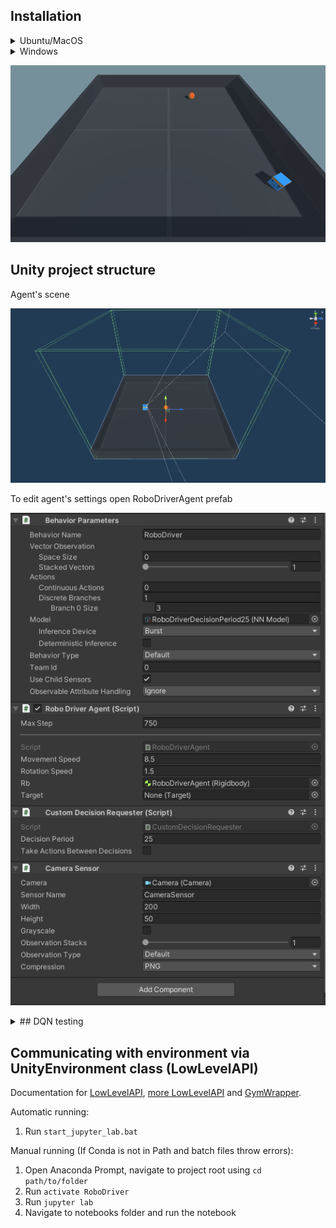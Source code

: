 ## Installation
<details>
  <summary>Ubuntu/MacOS</summary>
  
  1. Dowland Unity Hub from [this link](https://unity3d.com/ru/get-unity/download)
  2. Dowland Unity Engine 2020.3.25f1 from [this link](https://unity3d.com/get-unity/download/archive) with UnityHub
  3. In terminal:
  ```
  git clone https://github.com/Laggg/rl-robotics
  cd rl-robotics/unity_env/v2
  python -m venv unity_venv
  source unity_venv/bin/activate
  pip install --upgrade pip
  pip install mlagents
  pip install matplotlib
  pip install jupyterlab
  ```
  4. start jupyter notebook in unity_venv and run first 2 blocks in file **rl-robotics/unity_env/v2/Notebooks/test.ipynb**
  5. In jupyter you can see agent's observations:
  
  ![runs](./Images/RoboDriverAgentPerspective.gif)
</details>

<details>
  <summary>Windows</summary>
    1. Clone the project using a version control system of your choice.
    2. Download and install the [Anaconda](https://www.anaconda.com/products/individual). It is important to select `Just Me` in `Install for:` step and add Anaconda to the path to allow you to use the included batch files.
    3. Open `Anaconda Navigator` once to finish up the installation. Just close it when it finishes loading.

    Automatic installation using batch file:

    4. Run `Install.bat`

    Manual installation (If Conda is not in Path and batch files throw errors):

    4. Open Anaconda Prompt, navigate to project root using `cd path_to_folder`
    5. Run `conda create -n RoboDriver python=3.7`
    6. Run `activate RoboDriver`
    5. Run `pip install mlagents`
    6. Run `pip install matplotlib`
    7. Run `pip install jupyterlab`
</details>


![runs](./Images/RoboDriverTop.gif)

## Unity project structure

Agent's scene

![runs](./Images/agent_environment.png)

To edit agent's settings open RoboDriverAgent prefab

![runs](./Images/agent_settings.png)


<details>
  <summary>## DQN testing</summary>

    Agent's observations:

    ![runs](./Images/RoboDriverAgentPerspective.gif)

    Training process of an agent which takes 2 decisions per second

    ![runs](./Images/RoboDriver.png)

    Training process of an agent which takes 25 decisions per second

    ![runs](./Images/agentDecisionPeriod2.png)

</details>

## Communicating with environment via UnityEnvironment class (LowLevelAPI)

Documentation for [LowLevelAPI](https://github.com/CubeMD/ml-agents/blob/master/docs/Python-API.md), [more LowLevelAPI](https://github.com/CubeMD/ml-agents/blob/master/docs/Python-API-Documentation.md) and [GymWrapper](https://github.com/CubeMD/ml-agents/blob/master/gym-unity/README.md).

Automatic running:
1. Run `start_jupyter_lab.bat`

Manual running (If Conda is not in Path and batch files throw errors):

1. Open Anaconda Prompt, navigate to project root using `cd path/to/folder`
2. Run `activate RoboDriver`
3. Run `jupyter lab`
4. Navigate to notebooks folder and run the notebook


